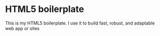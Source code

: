 # HTML5 boilerplate
This is my HTML5 boilerplate. I use it to build fast, robust, and adaptable web app or sites
